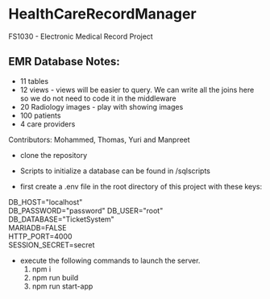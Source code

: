 # HealthCareRecordManager

FS1030 - Electronic Medical Record Project

## EMR Database Notes:

- 11 tables
- 12 views - views will be easier to query. We can write all the joins here so we do not need to code it in the middleware
- 20 Radiology images - play with showing images
- 100 patients
- 4 care providers

Contributors: Mohammed, Thomas, Yuri and Manpreet

- clone the repository

- Scripts to initialize a database can be found in /sqlscripts

- first create a .env file in the root directory of this project with these keys:

DB_HOST="localhost"  
DB_PASSWORD="password"
DB_USER="root"  
DB_DATABASE="TicketSystem"  
MARIADB=FALSE  
HTTP_PORT=4000  
SESSION_SECRET=secret

- execute the following commands to launch the server.
  1. npm i
  2. npm run build
  3. npm run start-app
